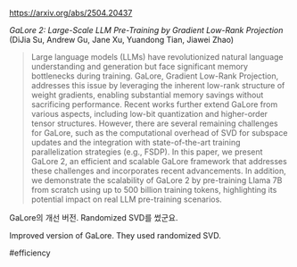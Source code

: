 https://arxiv.org/abs/2504.20437

*GaLore 2: Large-Scale LLM Pre-Training by Gradient Low-Rank Projection* (DiJia Su, Andrew Gu, Jane Xu, Yuandong Tian, Jiawei Zhao)

> Large language models (LLMs) have revolutionized natural language understanding and generation but face significant memory bottlenecks during training. GaLore, Gradient Low-Rank Projection, addresses this issue by leveraging the inherent low-rank structure of weight gradients, enabling substantial memory savings without sacrificing performance. Recent works further extend GaLore from various aspects, including low-bit quantization and higher-order tensor structures. However, there are several remaining challenges for GaLore, such as the computational overhead of SVD for subspace updates and the integration with state-of-the-art training parallelization strategies (e.g., FSDP). In this paper, we present GaLore 2, an efficient and scalable GaLore framework that addresses these challenges and incorporates recent advancements. In addition, we demonstrate the scalability of GaLore 2 by pre-training Llama 7B from scratch using up to 500 billion training tokens, highlighting its potential impact on real LLM pre-training scenarios.

GaLore의 개선 버전. Randomized SVD를 썼군요.

<english>
Improved version of GaLore. They used randomized SVD.
</english>

#efficiency 